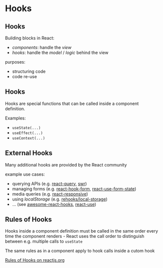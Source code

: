 # Hooks

## Hooks

Building blocks in React:

- _components_: handle the _view_
- _hooks_: handle the _model_ / _logic_ behind the view

purposes:

- structuring code
- code re-use

## Hooks

Hooks are special functions that can be called inside a component definition.

Examples:

- `useState(...)`
- `useEffect(...)`
- `useContext(...)`

## External Hooks

Many additional hooks are provided by the React community

example use cases:

- querying APIs (e.g. [react-query](https://github.com/tannerlinsley/react-query), [swr](https://github.com/vercel/swr))
- managing forms (e.g. [react-hook-form](https://github.com/react-hook-form/react-hook-form), [react-use-form-state](https://github.com/wsmd/react-use-form-state))
- media queries (e.g. [react-responsive](https://github.com/yocontra/react-responsive))
- using _localStorage_ (e.g. [rehooks/local-storage](https://github.com/rehooks/local-storage))
- ... (see [awesome-react-hooks](https://github.com/rehooks/awesome-react-hooks), [react-use](https://github.com/streamich/react-use))

## Rules of Hooks

Hooks inside a component definition must be called in the same order every time the component renders - React uses the call order to distinguish between e.g. multiple calls to `useState`

The same rules as in a component apply to hook calls inside a cutom hook

[Rules of Hooks on reactjs.org](https://reactjs.org/docs/hooks-rules.html)
